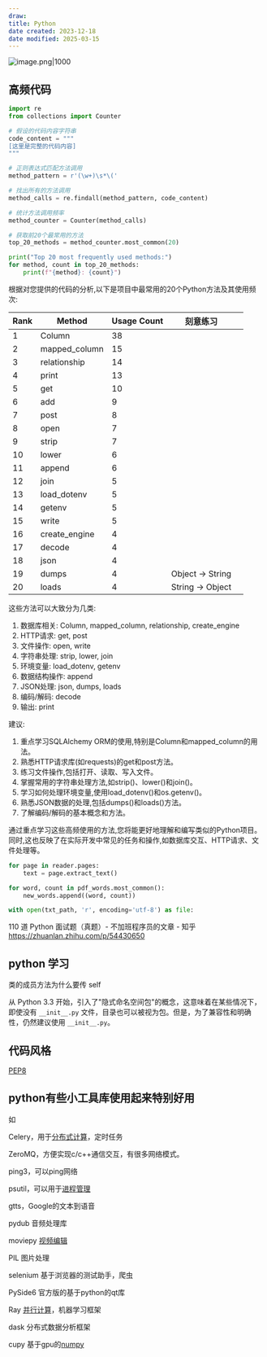```yaml
---
draw:
title: Python
date created: 2023-12-18
date modified: 2025-03-15
---
```


![image.png|1000](https://imagehosting4picgo.oss-cn-beijing.aliyuncs.com/imagehosting/fix-dir%2Fpicgo%2Fpicgo-clipboard-images%2F2024%2F10%2F01%2F16-16-11-6bce63c81909280b883a0e96da394ff0-202410011616703-32886c.png)

## 高频代码

```python
import re
from collections import Counter

# 假设的代码内容字符串
code_content = """
[这里是完整的代码内容]
"""

# 正则表达式匹配方法调用
method_pattern = r'(\w+)\s*\('

# 找出所有的方法调用
method_calls = re.findall(method_pattern, code_content)

# 统计方法调用频率
method_counter = Counter(method_calls)

# 获取前20个最常用的方法
top_20_methods = method_counter.most_common(20)

print("Top 20 most frequently used methods:")
for method, count in top_20_methods:
    print(f"{method}: {count}")

```

根据对您提供的代码的分析,以下是项目中最常用的20个Python方法及其使用频次:

| Rank | Method        | Usage Count | 刻意练习         |     |
| ---- | ------------- | ----------- | ---------------- | --- |
| 1    | Column        | 38          |                  |     |
| 2    | mapped_column | 15          |                  |     |
| 3    | relationship  | 14          |                  |     |
| 4    | print         | 13          |                  |     |
| 5    | get           | 10          |                  |     |
| 6    | add           | 9           |                  |     |
| 7    | post          | 8           |                  |     |
| 8    | open          | 7           |                  |     |
| 9    | strip         | 7           |                  |     |
| 10   | lower         | 6           |                  |     |
| 11   | append        | 6           |                  |     |
| 12   | join          | 5           |                  |     |
| 13   | load_dotenv   | 5           |                  |     |
| 14   | getenv        | 5           |                  |     |
| 15   | write         | 5           |                  |     |
| 16   | create_engine | 4           |                  |     |
| 17   | decode        | 4           |                  |     |
| 18   | json          | 4           |                  |     |
| 19   | dumps         | 4           | Object -> String |     |
| 20   | loads         | 4           | String -> Object |     |

这些方法可以大致分为几类:

1. 数据库相关: Column, mapped_column, relationship, create_engine
2. HTTP请求: get, post
3. 文件操作: open, write
4. 字符串处理: strip, lower, join
5. 环境变量: load_dotenv, getenv
6. 数据结构操作: append
7. JSON处理: json, dumps, loads
8. 编码/解码: decode
9. 输出: print

建议:

1. 重点学习SQLAlchemy ORM的使用,特别是Column和mapped_column的用法。
2. 熟悉HTTP请求库(如requests)的get和post方法。
3. 练习文件操作,包括打开、读取、写入文件。
4. 掌握常用的字符串处理方法,如strip()、lower()和join()。
5. 学习如何处理环境变量,使用load_dotenv()和os.getenv()。
6. 熟悉JSON数据的处理,包括dumps()和loads()方法。
7. 了解编码/解码的基本概念和方法。

通过重点学习这些高频使用的方法,您将能更好地理解和编写类似的Python项目。同时,这也反映了在实际开发中常见的任务和操作,如数据库交互、HTTP请求、文件处理等。

```python
for page in reader.pages:  
    text = page.extract_text()

for word, count in pdf_words.most_common():
	new_words.append((word, count))

with open(txt_path, 'r', encoding='utf-8') as file:
```

110 道 Python 面试题（真题）- 不加班程序员的文章 - 知乎  
https://zhuanlan.zhihu.com/p/54430650

## python 学习

类的成员方法为什么要传 self

从 Python 3.3 开始，引入了"隐式命名空间包"的概念，这意味着在某些情况下，即使没有 `__init__.py` 文件，目录也可以被视为包。但是，为了兼容性和明确性，仍然建议使用 `__init__.py`。

## 代码风格

[PEP8](PEP8.md)

## python有些小工具库使用起来特别好用

  

如

Celery，用于[分布式计算](https://zhida.zhihu.com/search?content_id=601910841&content_type=Answer&match_order=1&q=%E5%88%86%E5%B8%83%E5%BC%8F%E8%AE%A1%E7%AE%97&zhida_source=entity)，定时任务

ZeroMQ，方便实现c/c++通信交互，有很多网络模式。

ping3，可以ping网络

psutil，可以用于[进程管理](https://zhida.zhihu.com/search?content_id=601910841&content_type=Answer&match_order=1&q=%E8%BF%9B%E7%A8%8B%E7%AE%A1%E7%90%86&zhida_source=entity)

gtts，Google的文本到语音

pydub 音频处理库

moviepy [视频编辑](https://zhida.zhihu.com/search?content_id=601910841&content_type=Answer&match_order=1&q=%E8%A7%86%E9%A2%91%E7%BC%96%E8%BE%91&zhida_source=entity)

PIL 图片处理

selenium 基于浏览器的测试助手，爬虫

PySide6 官方版的基于python的qt库

Ray [并行计算](https://zhida.zhihu.com/search?content_id=601910841&content_type=Answer&match_order=1&q=%E5%B9%B6%E8%A1%8C%E8%AE%A1%E7%AE%97&zhida_source=entity)，机器学习框架

dask 分布式数据分析框架

cupy 基于gpu的[numpy](https://zhida.zhihu.com/search?content_id=601910841&content_type=Answer&match_order=1&q=numpy&zhida_source=entity)
